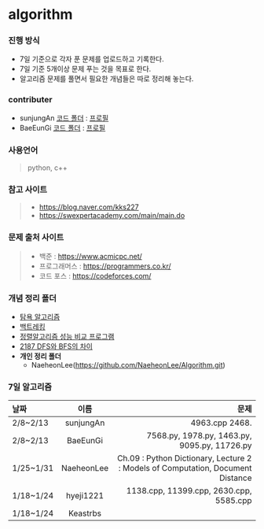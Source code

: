 # algorithm

### 진행 방식
+ 7일 기준으로 각자 푼 문제를 업로드하고 기록한다. 
+ 7일 기준 5개이상 문제 푸는 것을 목표로 한다. 
+ 알고리즘 문제를 풀면서 필요한 개념들은 따로 정리해 놓는다. 

### contributer
+ sunjungAn [코드 폴더](https://github.com/sunjungAn/algorithm/tree/master/sunjungAn) : [프로필](https://github.com/sunjungAn)
+ BaeEunGi [코드 폴더](https://github.com/sunjungAn/algorithm/tree/master//BaeEunGi) : [프로필](https://github.com/BaeEunGi)

### 사용언어 
> python, c++ 

### 참고 사이트
> + https://blog.naver.com/kks227
> + https://swexpertacademy.com/main/main.do

### 문제 출처 사이트
> + 백준 : https://www.acmicpc.net/
> + 프로그래머스 : https://programmers.co.kr/
> + 코드 포스 : https://codeforces.com/

### 개념 정리 폴더
+ [탐욕 알고리즘](https://github.com/sunjungAn/algorithm/tree/master/Greedy%20algorithm)
+ [백트레킹](https://github.com/sunjungAn/algorithm/tree/master/%EB%B0%B1%ED%8A%B8%EB%9E%98%ED%82%B9.)
+ [정렬알고리즘 성능 비교 프로그램](https://github.com/sunjungAn/algorithm/tree/master/sort_compare)
+ [2187 DFS와 BFS의 차이](https://github.com/sunjungAn/SMU_algorithmstudy_Sevendays/blob/master/sunjungAn/(BOJ.2187)DFS%EC%99%80%20BFS%EC%9D%98%20%EC%B0%A8%EC%9D%B4.md)
+ **개인 정리 폴더** 
  - NaeheonLee(https://github.com/NaeheonLee/Algorithm.git)


### 7일 알고리즘
| 날짜 | 이름 | 문제 |
|:--------|:------:|-------:|
| 2/8~2/13 | sunjungAn | 4963.cpp 2468. |
| 2/8~2/13 | BaeEunGi | 7568.py, 1978.py, 1463.py, 9095.py, 11726.py |
| 1/25~1/31 | NaeheonLee |  Ch.09 : Python Dictionary, Lecture 2 : Models of Computation, Document Distance  |
| 1/18~1/24 | hyeji1221 | 1138.cpp, 11399.cpp, 2630.cpp, 5585.cpp                 |
| 1/18~1/24 | Keastrbs |                                                     |
